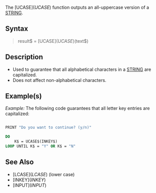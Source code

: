 The [UCASE$](UCASE$) function outputs an all-uppercase version of a [STRING](STRING).

## Syntax

> result$ = [UCASE$](UCASE$)(text$)

## Description

* Used to guarantee that all alphabetical characters in a [STRING](STRING) are capitalized.
* Does not affect non-alphabetical characters.

## Example(s)

*Example:* The following code guarantees that all letter key entries are capitalized:

```vb

PRINT "Do you want to continue? (y/n)"

DO
    K$ = UCASE$(INKEY$)
LOOP UNTIL K$ = "Y" OR K$ = "N"

```

## See Also

* [LCASE$](LCASE$) (lower case)
* [INKEY$](INKEY$)
* [INPUT$](INPUT$)
